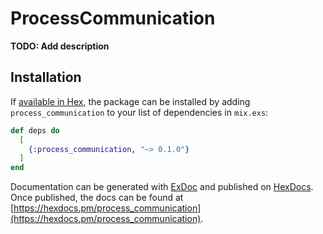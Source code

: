 # ProcessCommunication

**TODO: Add description**

## Installation

If [available in Hex](https://hex.pm/docs/publish), the package can be installed
by adding `process_communication` to your list of dependencies in `mix.exs`:

```elixir
def deps do
  [
    {:process_communication, "~> 0.1.0"}
  ]
end
```

Documentation can be generated with [ExDoc](https://github.com/elixir-lang/ex_doc)
and published on [HexDocs](https://hexdocs.pm). Once published, the docs can
be found at [https://hexdocs.pm/process_communication](https://hexdocs.pm/process_communication).

